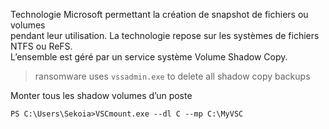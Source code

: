 
Technologie Microsoft permettant la création de snapshot de fichiers ou volumes  
pendant leur utilisation. La technologie repose sur les systèmes de fichiers NTFS ou ReFS.  
L’ensemble est géré par un service système Volume Shadow Copy.

> ransomware uses `vssadmin.exe` to delete all shadow copy backups

Monter tous les shadow volumes d’un poste  
```
PS C:\Users\Sekoia>VSCmount.exe --dl C --mp C:\MyVSC
```
